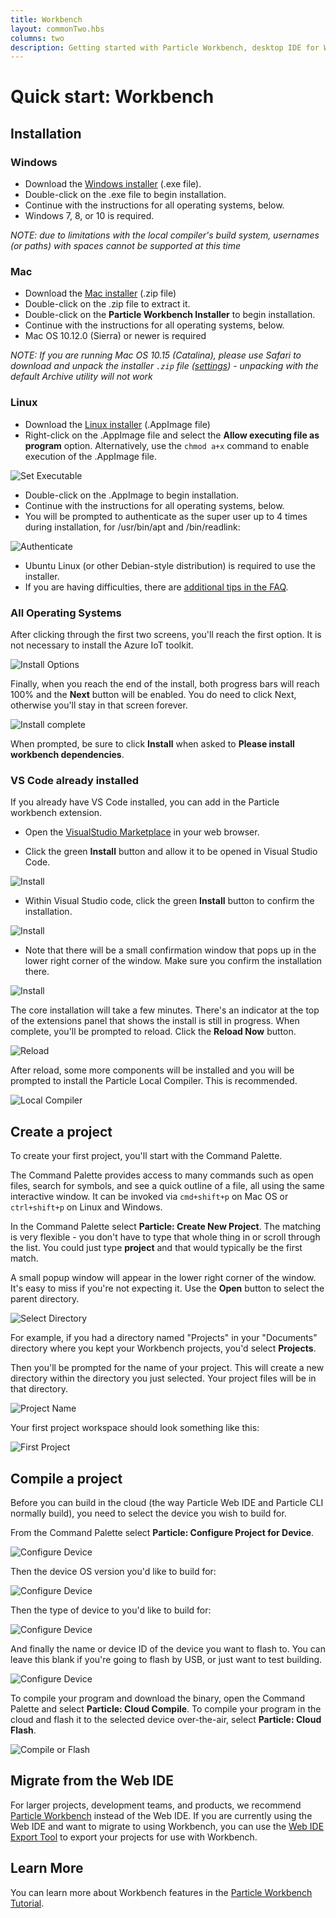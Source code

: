 ```yaml
---
title: Workbench
layout: commonTwo.hbs
columns: two
description: Getting started with Particle Workbench, desktop IDE for Windows, Mac OS, and Linux
---
```


# Quick start: Workbench

## Installation

### Windows

- Download the [Windows installer](https://binaries.particle.io/workbench/ParticleWorkbenchInstaller.exe) (.exe file).
- Double-click on the .exe file to begin installation.
- Continue with the instructions for all operating systems, below.
- Windows 7, 8, or 10 is required.

_NOTE: due to limitations with the local compiler's build system, usernames (or paths) with spaces cannot be supported at this time_

### Mac

- Download the [Mac installer](https://binaries.particle.io/workbench/ParticleWorkbenchInstaller.zip) (.zip file)
- Double-click on the .zip file to extract it.
- Double-click on the **Particle Workbench Installer** to begin installation.
- Continue with the instructions for all operating systems, below.
- Mac OS 10.12.0 (Sierra) or newer is required

_NOTE: If you are running Mac OS 10.15 (Catalina), please use Safari to download and unpack the installer `.zip` file ([settings](/assets/images/workbench-install-with-safari-settings.png)) - unpacking with the default Archive utility will not work_

### Linux

- Download the [Linux installer](https://binaries.particle.io/workbench/ParticleWorkbenchInstaller.AppImage) (.AppImage file)
- Right-click on the .AppImage file and select the **Allow executing file as program** option. Alternatively, use the `chmod a+x` command to enable execution of the .AppImage file.

![Set Executable](/assets/images/workbench/linux-set-executable.png)

- Double-click on the .AppImage to begin installation.
- Continue with the instructions for all operating systems, below.
- You will be prompted to authenticate as the super user up to 4 times during installation, for /usr/bin/apt and /bin/readlink:

![Authenticate](/assets/images/workbench/install7.png)

- Ubuntu Linux (or other Debian-style distribution) is required to use the installer.
- If you are having difficulties, there are [additional tips in the FAQ](/getting-started/developer-tools/workbench-faq/#linux-tips).

### All Operating Systems

After clicking through the first two screens, you'll reach the first option. It is not necessary to install the Azure IoT toolkit.

![Install Options](/assets/images/workbench/install4.png)

Finally, when you reach the end of the install, both progress bars will reach 100% and the **Next** button will be enabled. You do need to click Next, otherwise you'll stay in that screen forever.

![Install complete](/assets/images/workbench/install5.png)

When prompted, be sure to click **Install** when asked to **Please install workbench dependencies**.


### VS Code already installed

If you already have VS Code installed, you can add in the Particle workbench extension. 

- Open the [VisualStudio Marketplace](https://marketplace.visualstudio.com/items?itemName=particle.particle-vscode-pack) in your web browser.

- Click the green **Install** button and allow it to be opened in Visual Studio Code.

![Install](/assets/images/workbench/install1.png)

- Within Visual Studio code, click the green **Install** button to confirm the installation.

![Install](/assets/images/workbench/install2.png)

- Note that there will be a small confirmation window that pops up in the lower right corner of the window. Make sure you confirm the installation there.

![Install](/assets/images/workbench/install3.png)

The core installation will take a few minutes. There's an indicator at the top of the extensions panel that shows the install is still in progress. When complete, you'll be prompted to reload. Click the **Reload Now** button.

![Reload](/assets/images/workbench/reload.png)

After reload, some more components will be installed and you will be prompted to install the Particle Local Compiler. This is recommended.

![Local Compiler](/assets/images/workbench/install-local.png)



## Create a project

To create your first project, you'll start with the Command Palette.

The Command Palette provides access to many commands such as open files, search for symbols, and see a quick outline of a file, all using the same interactive window. It can be invoked via `cmd+shift+p` on Mac OS or `ctrl+shift+p` on Linux and Windows.

In the Command Palette select **Particle: Create New Project**. The matching is very flexible - you don't have to type that whole thing in or scroll through the list. You could just type **project** and that would typically be the first match.

A small popup window will appear in the lower right corner of the window. It's easy to miss if you're not expecting it. Use the **Open** button to select the parent directory.

![Select Directory](/assets/images/workbench/new-project-dir.png)

For example, if you had a directory named "Projects" in your "Documents" directory where you kept your Workbench projects, you'd select **Projects**.

Then you'll be prompted for the name of your project. This will create a new directory within the directory you just selected. Your project files will be in that directory.

![Project Name](/assets/images/workbench/project-name.png)

Your first project workspace should look something like this:

![First Project](/assets/images/workbench/first-project.png)


## Compile a project

Before you can build in the cloud (the way Particle Web IDE and Particle CLI normally build), you need to select the device you wish to build for.

From the Command Palette select **Particle: Configure Project for Device**.

![Configure Device](/assets/images/workbench/config-device-1.png)

Then the device OS version you'd like to build for:

![Configure Device](/assets/images/workbench/config-device-2.png)

Then the type of device to you'd like to build for:

![Configure Device](/assets/images/workbench/config-device-3.png)

And finally the name or device ID of the device you want to flash to. You can leave this blank if you're going to flash by USB, or just want to test building.

![Configure Device](/assets/images/workbench/config-device-4.png)

To compile your program and download the binary, open the Command Palette and select **Particle: Cloud Compile**. To compile your program in the cloud and flash it to the selected device over-the-air, select **Particle: Cloud Flash**. 

![Compile or Flash](/assets/images/workbench/compile-flash.png)

## Migrate from the Web IDE

For larger projects, development teams, and products, we recommend [Particle Workbench](/workbench) instead of the Web IDE. If you are currently using the Web IDE and want to migrate to using Workbench, you can use the [Web IDE Export Tool](/tools/developer-tools/web-ide-exporter/) to export your projects for use with Workbench.


## Learn More

You can learn more about Workbench features in the [Particle Workbench Tutorial](/getting-started/developer-tools/workbench/).
